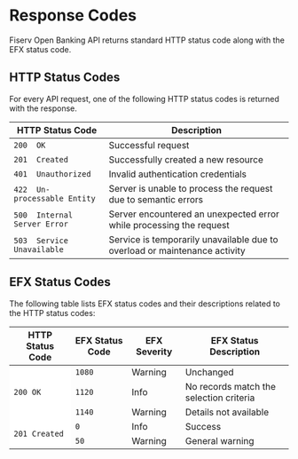 # Response Codes

Fiserv Open Banking API returns standard HTTP status code along with the EFX status code.

## HTTP Status Codes

For every API request, one of the following HTTP status codes is returned with the response.

| HTTP Status Code          | Description   |
|-------------------|-----------|
| `200  OK `      | Successful request   |
| `201  Created `     | Successfully created a new resource     |
| `401  Unauthorized` | Invalid authentication credentials  |
| `422  Un-processable Entity`  | Server is unable to process the request due to semantic errors |
| `500  Internal Server Error ` | Server encountered an unexpected error while processing the request  |
| `503  Service Unavailable  `        | Service is temporarily unavailable due to overload or maintenance activity    |

## EFX Status Codes

The following table lists EFX status codes and their descriptions related to the HTTP status codes:
        <table style="width: 100%;">
            <col />
            <col />
            <col />
            <col />
            <thead>
                <tr>
                    <th> HTTP Status Code </th>
                    <th> EFX Status Code </th>
                    <th> EFX Severity</th>
                    <th> EFX Status Description</t>
                </tr>
            </thead>
            <tbody>
                <tr>
                    <td style="background-color: #fff;" rowspan="3">`200 OK`</td>
                    <td>`1080`</td>
                    <td>Warning</td>
                    <td>Unchanged</td>
                </tr>
                <tr>
                    <td>`1120`</td>
                    <td>Info</td>
                    <td>No records match the selection criteria</td>
                </tr>
                <tr>
                    <td>`1140`</td>
                    <td>Warning</td>
                    <td>Details not available</td>
                </tr>
                <tr>
                    <td style="background-color: #fff;" rowspan="2" >`201 Created`</td>
                    <td>`0`</td>
                    <td>Info</td>
                    <td>Success</td>
                </tr>
                <tr>
                    <td>`50`</td>
                    <td>Warning</td>
                    <td>General warning</td>
                </tr>                
            </tbody>
        </table>
